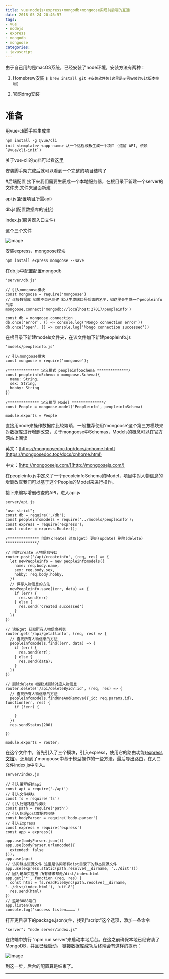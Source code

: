 ```yaml
---
title: vue+nodejs+express+mongodb+mongoose实现前后端的互通
date: 2018-05-24 20:46:57
tags:
- vue
- nodejs
- express
- mongodb
- mongoose
categories:
- javascript
---
```


由于自己用的是macOS系统，已经安装了node环境，安装方法有两种：

1. Homebrew安装
`$ brew install git #安装软件包(这里是示例安装的Git版本控制)`

2. 官网dmg安装


# 准备
用vue-cli脚手架生成生

	npm install -g @vue/cli
	init <template> <app-name> 从一个远程模板生成一个项目 (遗留 API, 依赖 `@vue/cli-init`)
关于vue-cli的文档可以看[这里](https://github.com/vuejs/vue-docs-zh-cn/blob/master/vue-cli/cli.md)

安装脚手架完成后就可以看到一个完整的项目结构了

#后端配置
接下来我们需要生辰成一个本地服务器，在根目录下新建一个server的文件夹,文件夹里面新建

api.js(配置项目所需api)

db.js(配置数据库的链接)

index.js(服务器入口文件)

这个三个文件

![image](https://drakecb.me/markdown/images/1.png)

安装express，mongoose模块

	npm install express mongoose --save

在db.js中配置配置mongodb
	
	'server/db.js'
	
	// 引入mongoose模块
	const mongoose = require('mongoose')
	// 连接数据库 如果不自己创建 默认生成端口号后面的名字，如这里会生成一个peopleinfo的库
	mongoose.connect('mongodb://localhost:27017/peopleinfo')

	const db = mongoose.connection
	db.once('error', () => console.log('Mongo connection error'))
	db.once('open', () => console.log('Mongo connection successed'))
在根目录下新建models文件夹，在该文件加下新建peopleinfo.js

	'models/peopleinfo.js'
	
	// 引入mongoose模块
	const mongoose = require('mongoose');
	
	/************** 定义模式 peopleinfoSchema **************/
	const peopleinfoSchema = mongoose.Schema({
	  name: String,
	  sex: String,
	  hobby: String
	})
	
	/************** 定义模型 Model **************/
	const People = mongoose.model('Peopleinfo', peopleinfoSchema)
	
	module.exports = People

直接用node来操作数据库比较繁琐，一般推荐使用'mongoose'这个第三方模块来对数据库进行增删改查，关于mongoose中Schemas，Models的概念可以在官方网站上阅读

英文：[https://mongoosedoc.top/docs/cnhome.html](https://mongoosedoc.top/docs/cnhome.html)

中文：[http://mongoosejs.com/](http://mongoosejs.com/)

在peopleinfo.js中定义了一个peopleinfoSchema的Model，项目中对人物信息的增删改查我们可以基于这个People的Model来进行操作。

接下来编写增删改查的API，进入api.js

```
server/api.js

"use strict";
const db = require('./db');
const peopleinfomodels = require('../models/peopleinfo');
const express = require('express');
const router = express.Router();

/************** 创建(create) 读取(get) 更新(update) 删除(delete) **************/

// 创建create 人物信息接口
router.post('/api/createinfo', (req, res) => {
  let newPeopleinfo = new peopleinfomodels({
    name: req.body.name,
    sex: req.body.sex,
    hobby: req.body.hobby,
  })
  // 保存人物信息的方法
  newPeopleinfo.save((err, data) => {
    if (err) {
      res.send(err)
    } else {
      res.send('created successed')
    }
  })
})

// 读取get 获取所有人物信息列表
router.get('/api/getallinfo', (req, res) => {
  // 查找所有人物信息的方法
  peopleinfomodels.find((err, data) => {
    if (err) {
      res.send(err);
    } else {
      res.send(data);
    }
  })
})

// 删除delete 根据id删除对应人物信息
router.delete('/api/deleteByid/:id', (req, res) => {
  // 查找所有人物信息的方法
  peopleinfomodels.findOneAndRemove({_id: req.params.id}, function(err, res) {
    if (!err) {

    }
  })
  res.sendStatus(200)

})

module.exports = router;
```
在这个文件中，首先引入了三个模块，引入express，使用它的路由功能([express 文档](http://www.expressjs.com.cn))，还用到了mongoose中基于模型操作的一些方法，最后导出路由，在入口文件index.js中引入。

```
server/index.js

// 引入编写好的api
const api = require('./api')
// 引入文件模块
const fs = require('fs')
// 引入处理路径的模块
const path = require('path')
// 引入处理post数据的模块
const bodyParser = require('body-parser')
// 引入Express
const express = require('express')
const app = express()

app.use(bodyParser.json())
app.use(bodyParser.urlencoded({
  extended: false
}));
app.use(api)
// 访问静态资源文件 这里是访问所有dist目录下的静态资源文件
app.use(express.static(path.resolve(__dirname, '../dist')))
// 因为是单页应用 所有请求都走/dist/index.html
app.get('*', function (req, res) {
  const html = fs.readFileSync(path.resolve(__dirname, '../dist/index.html'), 'utf-8')
  res.send(html)
})
// 监听8088端口
app.listen(8088)
console.log('success listen…………')

```
打开更目录下的package.json文件，找到"script"这个选项，添加一条命令

	"server": "node server/index.js"
	
在终端中执行 'npm run server'来启动本地后台。在这之前确保本地已经安装了MongoDB，并且已经启动。
链接数据库成功后终端会有这样的提示：

![image](https://drakecb.me/markdown/images/2.png)   

到这一步，后台的配置算是结束了。

---





